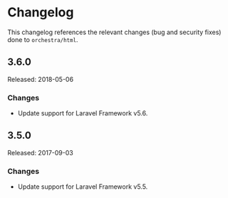 # Changelog

This changelog references the relevant changes (bug and security fixes) done to `orchestra/html`.

## 3.6.0

Released: 2018-05-06

### Changes

* Update support for Laravel Framework v5.6.

## 3.5.0

Released: 2017-09-03

### Changes

* Update support for Laravel Framework v5.5.
